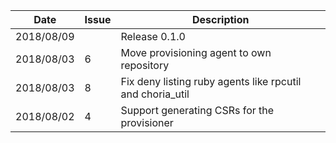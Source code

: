 |Date      |Issue |Description                                                                                              |
|----------|------|---------------------------------------------------------------------------------------------------------|
|2018/08/09|      |Release 0.1.0                                                                                            |
|2018/08/03|6     |Move provisioning agent to own repository                                                                |
|2018/08/03|8     |Fix deny listing ruby agents like rpcutil and choria_util                                                |
|2018/08/02|4     |Support generating CSRs for the provisioner                                                              |

